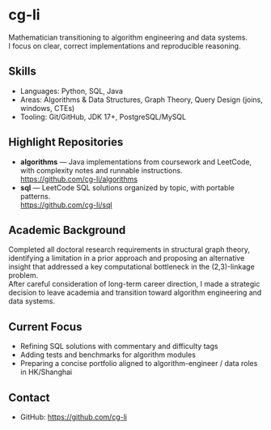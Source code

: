 # cg-li

Mathematician transitioning to algorithm engineering and data systems.  
I focus on clear, correct implementations and reproducible reasoning.

## Skills
- Languages: Python, SQL, Java  
- Areas: Algorithms & Data Structures, Graph Theory, Query Design (joins, windows, CTEs)  
- Tooling: Git/GitHub, JDK 17+, PostgreSQL/MySQL  

## Highlight Repositories
- **algorithms** — Java implementations from coursework and LeetCode, with complexity notes and runnable instructions.  
  https://github.com/cg-li/algorithms
- **sql** — LeetCode SQL solutions organized by topic, with portable patterns.  
  https://github.com/cg-li/sql  

## Academic Background
Completed all doctoral research requirements in structural graph theory, identifying a limitation in a prior approach and proposing an alternative insight that addressed a key computational bottleneck in the (2,3)-linkage problem.  
After careful consideration of long-term career direction, I made a strategic decision to leave academia and transition toward algorithm engineering and data systems.

## Current Focus
- Refining SQL solutions with commentary and difficulty tags  
- Adding tests and benchmarks for algorithm modules  
- Preparing a concise portfolio aligned to algorithm-engineer / data roles in HK/Shanghai  

## Contact
- GitHub: https://github.com/cg-li
